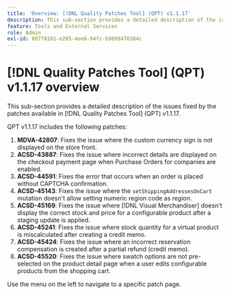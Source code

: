 ```yaml
---
title: 'Overview: [!DNL Quality Patches Tool] (QPT) v1.1.17'
description: This sub-section provides a detailed description of the issues fixed by the patches available in [!DNL Quality Patches Tool] (QPT) v1.1.17.
feature: Tools and External Services
role: Admin
exl-id: 88778181-e205-4ee6-94fc-b9898470384c
---
```

# [!DNL Quality Patches Tool] (QPT) v1.1.17 overview

This sub-section provides a detailed description of the issues fixed by the patches available in [!DNL Quality Patches Tool] (QPT) v1.1.17.

QPT v1.1.17 includes the following patches:

1. **MDVA-42807**: Fixes the issue where the custom currency sign is not displayed on the store front.
1. **ACSD-43887**: Fixes the issue where incorrect details are displayed on the checkout payment page when Purchase Orders for companies are enabled.
1. **ACSD-44591**: Fixes the error that occurs when an order is placed without CAPTCHA confirmation.
1. **ACSD-45143**: Fixes the issue where the `setShippingAddressesOnCart` mutation doesn't allow setting numeric region code as *region*.
1. **ACSD-45169**: Fixes the issue where [!DNL Visual Merchandiser] doesn't display the correct stock and price for a configurable product after a staging update is applied.
1. **ACSD-45241**: Fixes the issue where stock quantity for a virtual product is miscalculated after creating a credit memo.
1. **ACSD-45424**: Fixes the issue where an incorrect reservation compensation is created after a partial refund (credit memo).
1. **ACSD-45520**: Fixes the issue where swatch options are not pre-selected on the product detail page when a user edits configurable products from the shopping cart.

Use the menu on the left to navigate to a specific patch page.
